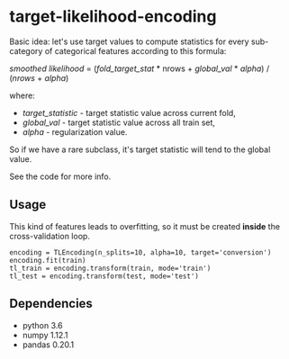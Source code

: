# target-likelihood-encoding

Basic idea: let's use target values to compute statistics for every sub-category of categorical features according to this formula:  

*smoothed likelihood* = (*fold_target_stat* * nrows + *global_val* * *alpha*) / (*nrows* + *alpha*)  

where:  
* *target_statistic* - target statistic value across current fold,
* *global_val* - target statistic value across all train set, 
* *alpha* - regularization value.  

So if we have a rare subclass, it's target statistic will tend to the global value.

See the code for more info.  

## Usage

This kind of features leads to overfitting, so it must be created **inside** the cross-validation loop.  

```
encoding = TLEncoding(n_splits=10, alpha=10, target='conversion')
encoding.fit(train)
tl_train = encoding.transform(train, mode='train')
tl_test = encoding.transform(test, mode='test')
```

## Dependencies  
* python 3.6
* numpy 1.12.1
* pandas 0.20.1 
